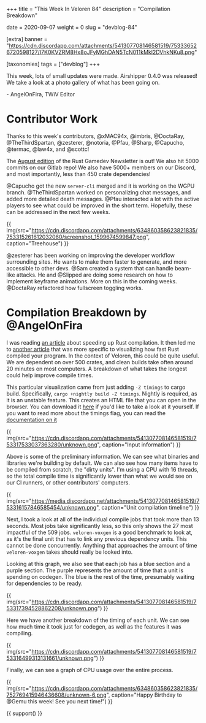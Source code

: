 +++
title = "This Week In Veloren 84"
description = "Compilation Breakdown"

date = 2020-09-07
weight = 0
slug = "devblog-84"

[extra]
banner = "https://cdn.discordapp.com/attachments/541307708146581519/753336526720598127/I7K0KVZRM8Hx8oJFyMGhDAN5TcN011kMkl2DVhkNKu8.png"

[taxonomies]
tags = ["devblog"]
+++

This week, lots of small updates were made. Airshipper 0.4.0 was released! We
take a look at a photo gallery of what has been going on.

\- AngelOnFira, TWiV Editor

# Contributor Work

Thanks to this week's contributors, @xMAC94x, @imbris, @DoctaRay,
@TheThirdSpartan, @zesterer, @notoria, @Pfau, @Sharp, @Capucho, @termac, @law4x,
and @scottc!

The [August edition](https://rust-gamedev.github.io/posts/newsletter-013/) of
the Rust Gamedev Newsletter is out! We also hit 5000 commits on our Gitlab repo!
We also have 5000+ members on our Discord, and most importantly, less than 450
crate dependencies!

@Capucho got the new `server-cli` merged and it is working on the WGPU branch.
@TheThirdSpartan worked on personalizing chat messages, and added more detailed
death messages. @Pfau interacted a lot with the active players to see what could
be improved in the short term. Hopefully, these can be addressed in the next few
weeks.

{{
    img(src="https://cdn.discordapp.com/attachments/634860358623821835/753315261612032060/screenshot_1599674599847.png",
    caption="Treehouse")
}}

@zesterer has been working on improving the developer workflow surrounding
sites. He wants to make them faster to generate, and more accessible to other
devs. @Sam created a system that can handle beam-like attacks. He and @Slipped
are doing some research on how to implement keyframe animations. More on this in
the coming weeks. @DoctaRay refactored how fullscreen toggling works.

# Compilation Breakdown by @AngelOnFira

I was reading [an
article](https://blog.mozilla.org/nnethercote/2020/09/08/how-to-speed-up-the-rust-compiler-one-last-time/)
about speeding up Rust compilation. It then led me to [another
article](https://blog.mozilla.org/nnethercote/2019/10/10/visualizing-rust-compilation/)
that was more specific to visualizing how fast Rust compiled your program. In
the context of Veloren, this could be quite useful. We are dependent on over 500
crates, and clean builds take often around 20 minutes on most computers. A
breakdown of what takes the longest could help improve compile times.

This particular visualization came from just adding `-Z timings` to cargo build.
Specifically, `cargo +nightly build -Z timings`. Nightly is required, as it is
an unstable feature. This creates an HTML file that you can open in the browser.
You can download it
[here](https://cdn.discordapp.com/attachments/449654102553788417/752868394138599539/cargo-timing-20200908T114615Z.html)
if you'd like to take a look at it yourself. If you want to read more about the
timings flag, you can read the [documentation on
it](https://doc.rust-lang.org/nightly/cargo/reference/unstable.html#timings)

{{
    img(src="https://cdn.discordapp.com/attachments/541307708146581519/753317533037363280/unknown.png",
    caption="Input information")
}}

Above is some of the preliminary information. We can see what binaries and
libraries we're building by default. We can also see how many items have to be
compiled from scratch, the "dirty units". I'm using a CPU with 16 threads, so
the total compile time is significantly lower than what we would see on our CI
runners, or other contributors' computers.

{{
    img(src="https://media.discordapp.net/attachments/541307708146581519/753316157846585454/unknown.png",
    caption="Unit compilation timeline")
}}

Next, I took a look at all of the individual compile jobs that took more than 13
seconds. Most jobs take significantly less, so this only shows the 27 most
impactful of the 509 jobs. `veloren-voxgen` is a good benchmark to look at, as
it's the final unit that has to link any previous dependency units. This cannot
be done concurrently. Anything that approaches the amount of time
`veloren-voxgen` takes should really be looked into.

Looking at this graph, we also see that each job has a blue section and a purple
section. The purple represents the amount of time that a unit is spending on
codegen. The blue is the rest of the time, presumably waiting for dependencies
to be ready.

{{
    img(src="https://cdn.discordapp.com/attachments/541307708146581519/753317394528862208/unknown.png")
}}

Here we have another breakdown of the timing of each unit. We can see how much
time it took just for codegen, as well as the features it was compiling.

{{
    img(src="https://cdn.discordapp.com/attachments/541307708146581519/753316499313131661/unknown.png")
}}

Finally, we can see a graph of CPU usage over the entire process.

{{
    img(src="https://cdn.discordapp.com/attachments/634860358623821835/752769415946436608/unknown-6.png",
    caption="Happy Birthday to @Gemu this week! See you next time!")
}}

{{ support() }}
